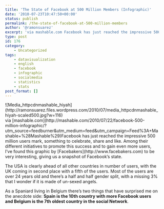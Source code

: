 ```yaml
---
title: 'The State of Facebook at 500 Million Members (Infographic)'
date: '2010-07-23T10:47:50+00:00'
status: publish
permalink: /the-state-of-facebook-at-500-million-members
author: '@ramonsuarez'
excerpt: 'via mashable.com Facebook has just reached the impressive 500 million users mark, something to celebrate, share and like. Among their different initiatives to promote this success and to gain even more users, I''ve found this graphic by Facebakers ...'
type: post
id: 176
category:
    - Uncategorized
tags:
    - datavisualization
    - english
    - facebook
    - infographic
    - socialmedia
    - statistics
    - stats
post_format: []
---
```

<div class="p_embed p_image_embed">![Media_httpcdnmashable_hiyah](http://ramonsuarez.files.wordpress.com/2010/07/media_httpcdnmashable_hiyah-scaled500.jpg?w=116)</div>via [mashable.com](http://mashable.com/2010/07/22/facebook-500-million-infographic/?utm_source=feedburner&utm_medium=feed&utm_campaign=Feed%3A+Mashable+%28Mashable%29)</div>Facebook has just reached the impressive 500 million users mark, something to celebrate, share and like. Among their different initiatives to promote this success and to gain even more users, I’ve found this graphic by [Facebakers](http://www.facebakers.com) to be very interesting, giving us a snapshot of Facebook’s state.

The USA is clearly ahead of all other countries in number of users, with the UK coming in second place with a fifth of the users. Most of the users are over 24 years old and there’s a half and half gender split, with a missing 3% that I wonder if it is made of un-sexed angels.

As a Spaniard living in Belgium there’s two things that have surprised me on the anecdote side: **Spain is the 10th country with more Facebook users and Belgium is the 7th oldest country in the social Network**.

</div>